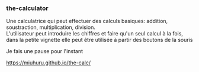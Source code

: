 ### the-calculator

Une calculatrice qui peut effectuer des calculs basiques: addition, soustraction, multiplication, division. <br>
L'utilisateur peut introduire les chiffres et faire qu'un seul calcul à la fois, dans la petite vignette
elle peut être utilisée à partir des boutons de la souris 

Je fais une pause pour l'instant 

https://miuhuru.github.io/the-calc/
